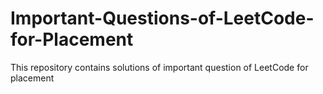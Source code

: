 # Important-Questions-of-LeetCode-for-Placement
This repository contains solutions of important question of LeetCode for placement
